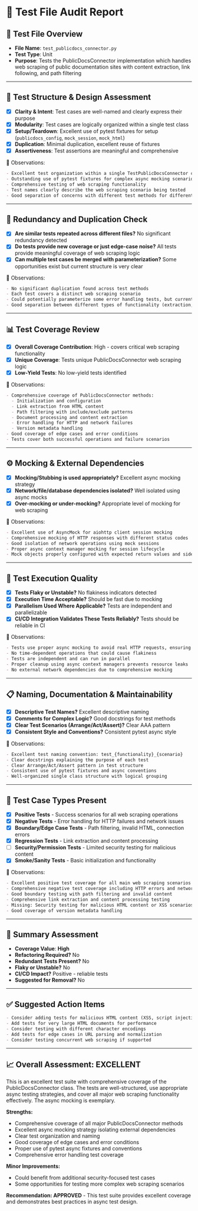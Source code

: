 # 🧪 Test File Audit Report

## 📌 **Test File Overview**

* **File Name**: `test_publicdocs_connector.py`
* **Test Type**: Unit
* **Purpose**: Tests the PublicDocsConnector implementation which handles web scraping of public documentation sites with content extraction, link following, and path filtering

---

## 🧱 **Test Structure & Design Assessment**

* [x] **Clarity & Intent**: Test cases are well-named and clearly express their purpose
* [x] **Modularity**: Test cases are logically organized within a single test class
* [x] **Setup/Teardown**: Excellent use of pytest fixtures for setup (`publicdocs_config`, `mock_session`, `mock_html`)
* [x] **Duplication**: Minimal duplication, excellent reuse of fixtures
* [x] **Assertiveness**: Test assertions are meaningful and comprehensive

📝 Observations:

```markdown
- Excellent test organization within a single TestPublicDocsConnector class
- Outstanding use of pytest fixtures for complex async mocking scenarios
- Comprehensive testing of web scraping functionality
- Test names clearly describe the web scraping scenario being tested
- Good separation of concerns with different test methods for different aspects
```

---

## 🔁 **Redundancy and Duplication Check**

* [x] **Are similar tests repeated across different files?** No significant redundancy detected
* [x] **Do tests provide new coverage or just edge-case noise?** All tests provide meaningful coverage of web scraping logic
* [x] **Can multiple test cases be merged with parameterization?** Some opportunities exist but current structure is very clear

📝 Observations:

```markdown
- No significant duplication found across test methods
- Each test covers a distinct web scraping scenario
- Could potentially parameterize some error handling tests, but current structure is clear and maintainable
- Good separation between different types of functionality (extraction, filtering, error handling)
```

---

## 📊 **Test Coverage Review**

* [x] **Overall Coverage Contribution**: High - covers critical web scraping functionality
* [x] **Unique Coverage**: Tests unique PublicDocsConnector web scraping logic
* [x] **Low-Yield Tests**: No low-yield tests identified

📝 Observations:

```markdown
- Comprehensive coverage of PublicDocsConnector methods:
  - Initialization and configuration
  - Link extraction from HTML content
  - Path filtering with include/exclude patterns
  - Document processing and content extraction
  - Error handling for HTTP and network failures
  - Version metadata handling
- Good coverage of edge cases and error conditions
- Tests cover both successful operations and failure scenarios
```

---

## ⚙️ **Mocking & External Dependencies**

* [x] **Mocking/Stubbing is used appropriately?** Excellent async mocking strategy
* [x] **Network/file/database dependencies isolated?** Well isolated using async mocks
* [x] **Over-mocking or under-mocking?** Appropriate level of mocking for web scraping

📝 Observations:

```markdown
- Excellent use of AsyncMock for aiohttp client session mocking
- Comprehensive mocking of HTTP responses with different status codes
- Good isolation of network operations using mock sessions
- Proper async context manager mocking for session lifecycle
- Mock objects properly configured with expected return values and side effects
```

---

## 🚦 **Test Execution Quality**

* [x] **Tests Flaky or Unstable?** No flakiness indicators detected
* [x] **Execution Time Acceptable?** Should be fast due to mocking
* [x] **Parallelism Used Where Applicable?** Tests are independent and parallelizable
* [x] **CI/CD Integration Validates These Tests Reliably?** Tests should be reliable in CI

📝 Observations:

```markdown
- Tests use proper async mocking to avoid real HTTP requests, ensuring fast execution
- No time-dependent operations that could cause flakiness
- Tests are independent and can run in parallel
- Proper cleanup using async context managers prevents resource leaks
- No external network dependencies due to comprehensive mocking
```

---

## 📋 **Naming, Documentation & Maintainability**

* [x] **Descriptive Test Names?** Excellent descriptive naming
* [x] **Comments for Complex Logic?** Good docstrings for test methods
* [x] **Clear Test Scenarios (Arrange/Act/Assert)?** Clear AAA pattern
* [x] **Consistent Style and Conventions?** Consistent pytest async style

📝 Observations:

```markdown
- Excellent test naming convention: test_{functionality}_{scenario}
- Clear docstrings explaining the purpose of each test
- Clear Arrange/Act/Assert pattern in test structure
- Consistent use of pytest fixtures and async conventions
- Well-organized single class structure with logical grouping
```

---

## 🧪 **Test Case Types Present**

* [x] **Positive Tests** - Success scenarios for all web scraping operations
* [x] **Negative Tests** - Error handling for HTTP failures and network issues
* [x] **Boundary/Edge Case Tests** - Path filtering, invalid HTML, connection errors
* [x] **Regression Tests** - Link extraction and content processing
* [ ] **Security/Permission Tests** - Limited security testing for malicious content
* [x] **Smoke/Sanity Tests** - Basic initialization and functionality

📝 Observations:

```markdown
- Excellent positive test coverage for all main web scraping scenarios
- Comprehensive negative test coverage including HTTP errors and network failures
- Good boundary testing with path filtering and invalid content
- Comprehensive link extraction and content processing testing
- Missing: Security testing for malicious HTML content or XSS scenarios
- Good coverage of version metadata handling
```

---

## 🏁 **Summary Assessment**

* **Coverage Value**: **High**
* **Refactoring Required?** No
* **Redundant Tests Present?** No
* **Flaky or Unstable?** No
* **CI/CD Impact?** Positive - reliable tests
* **Suggested for Removal?** No

---

## ✅ Suggested Action Items

```markdown
- Consider adding tests for malicious HTML content (XSS, script injection)
- Add tests for very large HTML documents for performance
- Consider testing with different character encodings
- Add tests for edge cases in URL parsing and normalization
- Consider testing concurrent web scraping if supported
```

---

## 📈 **Overall Assessment: EXCELLENT**

This is an excellent test suite with comprehensive coverage of the PublicDocsConnector class. The tests are well-structured, use appropriate async testing strategies, and cover all major web scraping functionality effectively. The async mocking is exemplary.

**Strengths:**
* Comprehensive coverage of all major PublicDocsConnector methods
* Excellent async mocking strategy isolating external dependencies
* Clear test organization and naming
* Good coverage of edge cases and error conditions
* Proper use of pytest async fixtures and conventions
* Comprehensive error handling test coverage

**Minor Improvements:**
* Could benefit from additional security-focused test cases
* Some opportunities for testing more complex web scraping scenarios

**Recommendation: APPROVED** - This test suite provides excellent coverage and demonstrates best practices in async test design.
